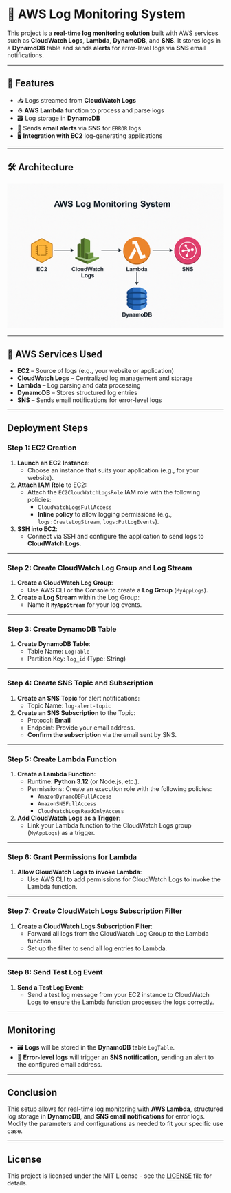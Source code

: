 # 🚀 AWS Log Monitoring System

This project is a **real-time log monitoring solution** built with AWS services such as **CloudWatch Logs**, **Lambda**, **DynamoDB**, and **SNS**. It stores logs in a **DynamoDB** table and sends **alerts** for error-level logs via **SNS** email notifications.

---

## 📌 Features

- 📥 Logs streamed from **CloudWatch Logs**
- ⚙️ **AWS Lambda** function to process and parse logs
- 🗃️ Log storage in **DynamoDB**
- 📧 Sends **email alerts** via **SNS** for `ERROR` logs
- 🖥️ **Integration with EC2** log-generating applications

---

## 🛠️ Architecture

![Architecture Diagram](./architecture_image.png)



---

## 🧱 AWS Services Used

- **EC2** – Source of logs (e.g., your website or application)
- **CloudWatch Logs** – Centralized log management and storage
- **Lambda** – Log parsing and data processing
- **DynamoDB** – Stores structured log entries
- **SNS** – Sends email notifications for error-level logs

---

## Deployment Steps

### Step 1: EC2 Creation
1. **Launch an EC2 Instance**:
   - Choose an instance that suits your application (e.g., for your website).
2. **Attach IAM Role** to EC2:
   - Attach the `EC2CloudWatchLogsRole` IAM role with the following policies:
     - `CloudWatchLogsFullAccess`
     - **Inline policy** to allow logging permissions (e.g., `logs:CreateLogStream`, `logs:PutLogEvents`).
3. **SSH into EC2**:
   - Connect via SSH and configure the application to send logs to **CloudWatch Logs**.

---

### Step 2: Create CloudWatch Log Group and Log Stream
1. **Create a CloudWatch Log Group**: 
   - Use AWS CLI or the Console to create a **Log Group** (`MyAppLogs`).
2. **Create a Log Stream** within the Log Group:
   - Name it **`MyAppStream`** for your log events.

---

### Step 3: Create DynamoDB Table
1. **Create DynamoDB Table**:
   - Table Name: `LogTable`
   - Partition Key: `log_id` (Type: String)

---

### Step 4: Create SNS Topic and Subscription
1. **Create an SNS Topic** for alert notifications:
   - Topic Name: `log-alert-topic`
2. **Create an SNS Subscription** to the Topic:
   - Protocol: **Email**
   - Endpoint: Provide your email address.
   - **Confirm the subscription** via the email sent by SNS.

---

### Step 5: Create Lambda Function
1. **Create a Lambda Function**:
   - Runtime: **Python 3.12** (or Node.js, etc.).
   - Permissions: Create an execution role with the following policies:
     - `AmazonDynamoDBFullAccess`
     - `AmazonSNSFullAccess`
     - `CloudWatchLogsReadOnlyAccess`
2. **Add CloudWatch Logs as a Trigger**:
   - Link your Lambda function to the CloudWatch Logs group (`MyAppLogs`) as a trigger.

---

### Step 6: Grant Permissions for Lambda
1. **Allow CloudWatch Logs to invoke Lambda**:
   - Use AWS CLI to add permissions for CloudWatch Logs to invoke the Lambda function.

---

### Step 7: Create CloudWatch Logs Subscription Filter
1. **Create a CloudWatch Logs Subscription Filter**:
   - Forward all logs from the CloudWatch Log Group to the Lambda function.
   - Set up the filter to send all log entries to Lambda.

---

### Step 8: Send Test Log Event
1. **Send a Test Log Event**:
   - Send a test log message from your EC2 instance to CloudWatch Logs to ensure the Lambda function processes the logs correctly.

---

## Monitoring

- 🗃️ **Logs** will be stored in the **DynamoDB** table `LogTable`.
- 🚨 **Error-level logs** will trigger an **SNS notification**, sending an alert to the configured email address.

---

## Conclusion

This setup allows for real-time log monitoring with **AWS Lambda**, structured log storage in **DynamoDB**, and **SNS email notifications** for error logs. Modify the parameters and configurations as needed to fit your specific use case.

---

## License

This project is licensed under the MIT License - see the [LICENSE](LICENSE) file for details.

